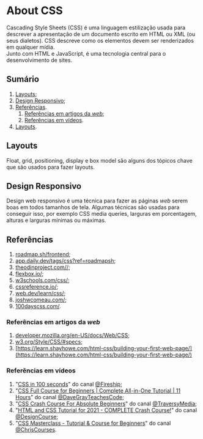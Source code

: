 # About CSS

Cascading Style Sheets (CSS) é uma linguagem estilização usada para descrever a apresentação de um documento escrito em HTML ou XML (ou seus dialetos). CSS descreve como os elementos devem ser renderizados em qualquer mídia.  
Junto com HTML e JavaScript, é uma tecnologia central para o desenvolvimento de sites.

## Sumário

1. [Layouts](#layouts);
2. [Design Responsivo](#design-responsivo);
3. [Referências](#referências).
   1. [Referências em artigos da _web_](#referências-em-artigos-da-web);
   2. [Referências em vídeos](#referências-em-vídeos).
4. [Layouts](#layouts).

## Layouts

Float, grid, positioning, display e box model são alguns dos tópicos chave que são usados para fazer layouts.

## Design Responsivo

Design web responsivo é uma técnica para fazer as páginas _web_ serem boas em todos tamanhos de tela. Algumas técnicas são usadas para conseguir isso, por exemplo CSS media queries, larguras em porcentagem, alturas e larguras mínimas ou máximas.

## Referências

1. [roadmap.sh/frontend](https://roadmap.sh/frontend);
2. [app.daily.dev/tags/css?ref=roadmapsh](https://app.daily.dev/tags/css?ref=roadmapsh);
3. [theodinproject.com//](https://www.theodinproject.com//);
4. [flexbox.io/](https://flexbox.io/);
5. [w3schools.com/css/](https://www.w3schools.com/css/);
6. [cssreference.io/](https://cssreference.io/);
7. [web.dev/learn/css/](https://web.dev/learn/css/);
8. [joshwcomeau.com/](https://www.joshwcomeau.com/);
9. [100dayscss.com/](https://100dayscss.com/).

### Referências em artigos da _web_

1. [developer.mozilla.org/en-US/docs/Web/CSS](_https://developer.mozilla.org/en-US/docs/Web/CSS);
2. [w3.org/Style/CSS/#specs](https://www.w3.org/Style/CSS/#specs);
3. [https://learn.shayhowe.com/html-css/building-your-first-web-page/](https://learn.shayhowe.com/html-css/building-your-first-web-page/)

### Referências em vídeos

1. "[CSS in 100 seconds](https://youtu.be/OEV8gMkCHXQ)" do canal [@Fireship](https://www.youtube.com/@Fireship);
2. "[CSS Full Course for Beginners | Complete All-in-One Tutorial | 11 Hours](https://youtu.be/n4R2E7O-Ngo)" do canal [@DaveGrayTeachesCode](https://www.youtube.com/@DaveGrayTeachesCode);
3. "[CSS Crash Course For Absolute Beginners](https://youtu.be/yfoY53QXEnI)" do canal [@TraversyMedia](https://www.youtube.com/@TraversyMedia);
4. "[HTML and CSS Tutorial for 2021 - COMPLETE Crash Course!](https://youtu.be/D-h8L5hgW-w)" do canal [@DesignCourse](https://www.youtube.com/@DesignCourse);
5. "[CSS Masterclass - Tutorial & Course for Beginners](https://youtu.be/FqmB-Zj2-PA)" do canal [@ChrisCourses](https://www.youtube.com/@ChrisCourses).
